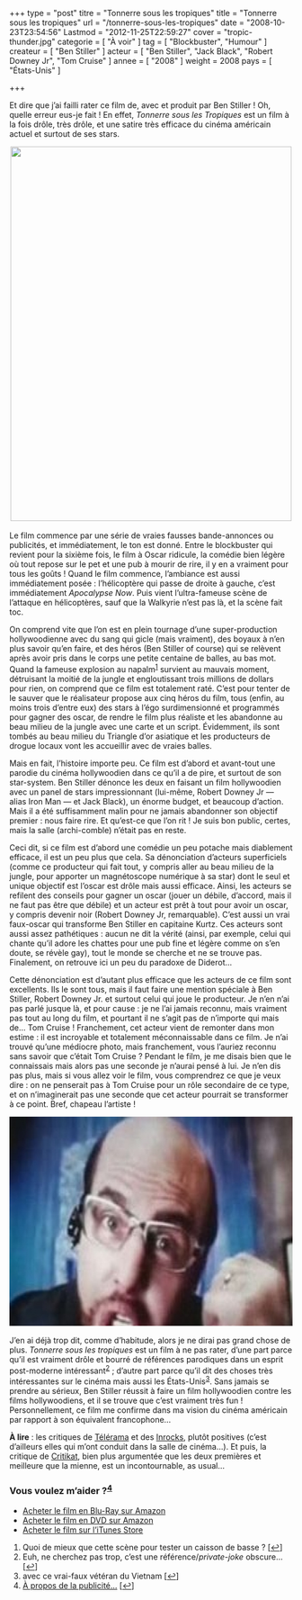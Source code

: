 +++
type = "post"
titre = "Tonnerre sous les tropiques"
title = "Tonnerre sous les tropiques"
url = "/tonnerre-sous-les-tropiques"
date = "2008-10-23T23:54:56"
Lastmod = "2012-11-25T22:59:27"
cover = "tropic-thunder.jpg"
categorie = [ "À voir" ]
tag = [ "Blockbuster", "Humour" ]
createur = [ "Ben Stiller" ]
acteur = [ "Ben Stiller", "Jack Black", "Robert Downey Jr", "Tom Cruise" ]
annee = [ "2008" ]
weight = 2008
pays = [ "États-Unis" ]

+++

<p>Et dire que j&rsquo;ai failli rater ce film de, avec et produit par Ben Stiller ! Oh, quelle erreur eus-je fait ! En effet, <em>Tonnerre sous les Tropiques</em> est un film à la fois drôle, très drôle, et une satire très efficace du cinéma américain actuel et surtout de ses stars.</p>
<p style="text-align: center;"><a href="http://www.allocine.fr/film/fichefilm_gen_cfilm=59011.html"><img class="alignnone size-full wp-image-833" title="18976808" src="18976808.jpg" alt="" width="500" height="666" /></a></p>
<p>Le film commence par une série de vraies fausses bande-annonces ou publicités, et immédiatement, le ton est donné. Entre le blockbuster qui revient pour la sixième fois, le film à Oscar ridicule, la comédie bien légère où tout repose sur le pet et une pub à mourir de rire, il y en a vraiment pour tous les goûts ! Quand le film commence, l&rsquo;ambiance est aussi immédiatement posée : l&rsquo;hélicoptère qui passe de droite à gauche, c&rsquo;est immédiatement <em>Apocalypse Now</em>. Puis vient l&rsquo;ultra-fameuse scène de l&rsquo;attaque en hélicoptères, sauf que la Walkyrie n&rsquo;est pas là, et la scène fait toc.</p>
<p>On comprend vite que l&rsquo;on est en plein tournage d&rsquo;une super-production hollywoodienne avec du sang qui gicle (mais vraiment), des boyaux à n&rsquo;en plus savoir qu&rsquo;en faire, et des héros (Ben Stiller of course) qui se relèvent après avoir pris dans le corps une petite centaine de balles, au bas mot. Quand la fameuse explosion au napalm<sup><a href="#footnote_0_831" id="identifier_0_831" class="footnote-link footnote-identifier-link" title="Quoi de mieux que cette sc&egrave;ne pour tester un caisson de basse ?">1</a></sup> survient au mauvais moment, détruisant la moitié de la jungle et engloutissant trois millions de dollars pour rien, on comprend que ce film est totalement raté. C&rsquo;est pour tenter de le sauver que le réalisateur propose aux cinq héros du film, tous (enfin, au moins trois d&rsquo;entre eux) des stars à l&rsquo;égo surdimensionné et programmés pour gagner des oscar, de rendre le film plus réaliste et les abandonne au beau milieu de la jungle avec une carte et un script. Évidemment, ils sont tombés au beau milieu du Triangle d&rsquo;or asiatique et les producteurs de drogue locaux vont les accueillir avec de vraies balles.</p>
<p>Mais en fait, l&rsquo;histoire importe peu. Ce film est d&rsquo;abord et avant-tout une parodie du cinéma hollywoodien dans ce qu&rsquo;il a de pire, et surtout de son star-system. Ben Stiller dénonce les deux en faisant un film hollywoodien avec un panel de stars impressionnant (lui-même, Robert Downey Jr — alias Iron Man — et Jack Black), un énorme budget, et beaucoup d&rsquo;action. Mais il a été suffisamment malin pour ne jamais abandonner son objectif premier : nous faire rire. Et qu&rsquo;est-ce que l&rsquo;on rit ! Je suis bon public, certes, mais la salle (archi-comble) n&rsquo;était pas en reste.</p>
<p>Ceci dit, si ce film est d&rsquo;abord une comédie un peu potache mais diablement efficace, il est un peu plus que cela. Sa dénonciation d&rsquo;acteurs superficiels (comme ce producteur qui fait tout, y compris aller au beau milieu de la jungle, pour apporter un magnétoscope numérique à sa star) dont le seul et unique objectif est l&rsquo;oscar est drôle mais aussi efficace. Ainsi, les acteurs se refilent des conseils pour gagner un oscar (jouer un débile, d&rsquo;accord, mais il ne faut pas être que débile) et un acteur est prêt à tout pour avoir un oscar, y compris devenir noir (Robert Downey Jr, remarquable). C&rsquo;est aussi un vrai faux-oscar qui transforme Ben Stiller en capitaine Kurtz. Ces acteurs sont aussi assez pathétiques : aucun ne dit la vérité (ainsi, par exemple, celui qui chante qu&rsquo;il adore les chattes pour une pub fine et légère comme on s&rsquo;en doute, se révèle gay), tout le monde se cherche et ne se trouve pas. Finalement, on retrouve ici un peu du paradoxe de Diderot&#8230;</p>
<p>Cette dénonciation est d&rsquo;autant plus efficace que les acteurs de ce film sont excellents. Ils le sont tous, mais il faut faire une mention spéciale à Ben Stiller, Robert Downey Jr. et surtout celui qui joue le producteur. Je n&rsquo;en n&rsquo;ai pas parlé jusque là, et pour cause : je ne l&rsquo;ai jamais reconnu, mais vraiment pas tout au long du film, et pourtant il ne s&rsquo;agit pas de n&rsquo;importe qui mais de&#8230; Tom Cruise ! Franchement, cet acteur vient de remonter dans mon estime : il est incroyable et totalement méconnaissable dans ce film. Je n&rsquo;ai trouvé qu&rsquo;une médiocre photo, mais franchement, vous l&rsquo;auriez reconnu sans savoir que c&rsquo;était Tom Cruise ? Pendant le film, je me disais bien que le connaissais mais alors pas une seconde je n&rsquo;aurai pensé à lui. Je n&rsquo;en dis pas plus, mais si vous allez voir le film, vous comprendrez ce que je veux dire : on ne penserait pas à Tom Cruise pour un rôle secondaire de ce type, et on n&rsquo;imaginerait pas une seconde que cet acteur pourrait se transformer à ce point. Bref, chapeau l&rsquo;artiste !</p>
<p style="text-align: center;"><img src="tom-cruise-tonnerre-sous-les-tropiques.jpg" alt="" title="tom-cruise-tonnerre-sous-les-tropiques" width="670" height="372" class="aligncenter size-full wp-image-7855" /></p>
<p>J&rsquo;en ai déjà trop dit, comme d&rsquo;habitude, alors je ne dirai pas grand chose de plus. <em>Tonnerre sous les tropiques</em> est un film à ne pas rater, d&rsquo;une part parce qu&rsquo;il est vraiment drôle et bourré de références parodiques dans un esprit post-moderne intéressant<sup><a href="#footnote_1_831" id="identifier_1_831" class="footnote-link footnote-identifier-link" title="Euh, ne cherchez pas trop, c&rsquo;est une r&eacute;f&eacute;rence/private-joke obscure&hellip;">2</a></sup> ; d&rsquo;autre part parce qu&rsquo;il dit des choses très intéressantes sur le cinéma mais aussi les États-Unis<sup><a href="#footnote_2_831" id="identifier_2_831" class="footnote-link footnote-identifier-link" title="avec ce vrai-faux v&eacute;t&eacute;ran du Vietnam">3</a></sup>. Sans jamais se prendre au sérieux, Ben Stiller réussit à faire un film hollywoodien contre les films hollywoodiens, et il se trouve que c&rsquo;est vraiment très fun ! Personnellement, ce film me confirme dans ma vision du cinéma américain par rapport à son équivalent francophone&#8230;</p>
<p><strong>À lire</strong> : les critiques de <a href="http://www.telerama.fr/cinema/films/tonnerre-sous-les-tropiques,356564,critique.php">Télérama</a> et des <a href="http://www.lesinrocks.com/index.php?id=58&amp;tx_critic[notule]=209457&amp;cHash=ff8a21ccde">Inrocks</a>, plutôt positives (c&rsquo;est d&rsquo;ailleurs elles qui m&rsquo;ont conduit dans la salle de cinéma&#8230;). Et puis, la critique de <a href="http://www.critikat.com/Tonnerre-sous-les-tropiques.html">Critikat</a>, bien plus argumentée que les deux premières et meilleure que la mienne, est un incontournable, as usual&#8230;</p>
<div class="amazon">
<h3>Vous voulez m&rsquo;aider ?<sup><a href="#footnote_3_831" id="identifier_3_831" class="footnote-link footnote-identifier-link" title="&Agrave; propos de la publicit&eacute;&hellip;">4</a></sup></h3>
<ul>
<li><a href="http://www.amazon.fr/gp/product/B001QGCSXY/ref=as_li_ss_tl?ie=UTF8&tag=leblogdenic07-21&linkCode=as2&camp=1642&creative=19458&creativeASIN=B001QGCSXY">Acheter le film en Blu-Ray sur Amazon</a></li>
<li><a href="http://www.amazon.fr/gp/product/B001QGCSXO/ref=as_li_ss_tl?ie=UTF8&tag=leblogdenic07-21&linkCode=as2&camp=1642&creative=19458&creativeASIN=B001QGCSXO">Acheter le film en DVD sur Amazon</a></li>
<li><a href="https://itunes.apple.com/fr/movie/tonnerre-sous-les-tropiques/id365636030">Acheter le film sur l&rsquo;iTunes Store</a></li>
</ul>
</div>
<ol class="footnotes"><li id="footnote_0_831" class="footnote">Quoi de mieux que cette scène pour tester un caisson de basse ? [<a href="#identifier_0_831" class="footnote-link footnote-back-link">&#8617;</a>]</li><li id="footnote_1_831" class="footnote">Euh, ne cherchez pas trop, c&rsquo;est une référence/<em>private-joke</em> obscure&#8230; [<a href="#identifier_1_831" class="footnote-link footnote-back-link">&#8617;</a>]</li><li id="footnote_2_831" class="footnote">avec ce vrai-faux vétéran du Vietnam [<a href="#identifier_2_831" class="footnote-link footnote-back-link">&#8617;</a>]</li><li id="footnote_3_831" class="footnote"><a href="/soutien/">À propos de la publicité…</a> [<a href="#identifier_3_831" class="footnote-link footnote-back-link">&#8617;</a>]</li></ol>
